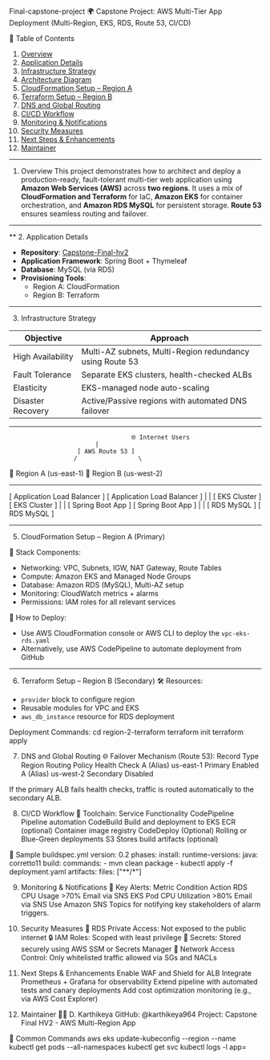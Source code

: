 Final-capstone-project
🌍 Capstone Project: AWS Multi-Tier App Deployment (Multi-Region, EKS, RDS, Route 53, CI/CD)

 📖 Table of Contents
1. [Overview](#1-overview)  
2. [Application Details](#2-application-details)  
3. [Infrastructure Strategy](#3-infrastructure-strategy)  
4. [Architecture Diagram](#4-architecture-diagram)  
5. [CloudFormation Setup – Region A](#5-cloudformation-setup--region-a)  
6. [Terraform Setup – Region B](#6-terraform-setup--region-b)  
7. [DNS and Global Routing](#7-dns-and-global-routing)  
8. [CI/CD Workflow](#8-cicd-workflow)  
9. [Monitoring & Notifications](#9-monitoring--notifications)  
10. [Security Measures](#10-security-measures)  
11. [Next Steps & Enhancements](#11-next-steps--enhancements)  
12. [Maintainer](#12-maintainer)

---

 1. Overview
This project demonstrates how to architect and deploy a production-ready, fault-tolerant multi-tier web application using **Amazon Web Services (AWS)** across **two regions**. It uses a mix of **CloudFormation and Terraform** for IaC, **Amazon EKS** for container orchestration, and **Amazon RDS MySQL** for persistent storage. **Route 53** ensures seamless routing and failover.

---
**
 2. Application Details
 
- **Repository**: [Capstone-Final-hv2](https://github.com/karthikeya964/Capstone-Final-hv2)
- **Application Framework**: Spring Boot + Thymeleaf
- **Database**: MySQL (via RDS)
- **Provisioning Tools**:
  - Region A: CloudFormation
  - Region B: Terraform

---

 3. Infrastructure Strategy

| Objective         | Approach                                                            |
|-------------------|---------------------------------------------------------------------|
| High Availability | Multi-AZ subnets, Multi-Region redundancy using Route 53           |
| Fault Tolerance   | Separate EKS clusters, health-checked ALBs                         |
| Elasticity        | EKS-managed node auto-scaling                                       |
| Disaster Recovery | Active/Passive regions with automated DNS failover                 |

---

                                      🌐 Internet Users
                            |
                       [ AWS Route 53 ]
                      /                 \
🔹 Region A (us-east-1)               🔹 Region B (us-west-2)
------------------------             -------------------------
[ Application Load Balancer ]      [ Application Load Balancer ]
          |                                      |
      [ EKS Cluster ]                        [ EKS Cluster ]
          |                                      |
   [ Spring Boot App ]                    [ Spring Boot App ]
          |                                      |
     [ RDS MySQL ]                          [ RDS MySQL ]




---

 5. CloudFormation Setup – Region A (Primary)

 📁 Stack Components:
- Networking: VPC, Subnets, IGW, NAT Gateway, Route Tables
- Compute: Amazon EKS and Managed Node Groups
- Database: Amazon RDS (MySQL), Multi-AZ setup
- Monitoring: CloudWatch metrics + alarms
- Permissions: IAM roles for all relevant services

 🚀 How to Deploy:
- Use AWS CloudFormation console or AWS CLI to deploy the `vpc-eks-rds.yaml`
- Alternatively, use AWS CodePipeline to automate deployment from GitHub

---
 6. Terraform Setup – Region B (Secondary)
 🛠 Resources:
- `provider` block to configure region
- Reusable modules for VPC and EKS
- `aws_db_instance` resource for RDS deployment

 Deployment Commands:
cd region-2-terraform
terraform init
terraform apply

7. DNS and Global Routing
🌐 Failover Mechanism (Route 53):
Record Type	Region	Routing Policy	Health Check
A (Alias)	us-east-1	Primary	Enabled
A (Alias)	us-west-2	Secondary	Disabled

If the primary ALB fails health checks, traffic is routed automatically to the secondary ALB.

8. CI/CD Workflow
🧰 Toolchain:
Service	Functionality
CodePipeline	Pipeline automation
CodeBuild	Build and deployment to EKS
ECR (optional)	Container image registry
CodeDeploy	(Optional) Rolling or Blue-Green deployments
S3	Stores build artifacts (optional)

🧪 Sample buildspec.yml
version: 0.2
phases:
  install:
    runtime-versions:
      java: corretto11
  build:
    commands:
      - mvn clean package
      - kubectl apply -f deployment.yaml
artifacts:
  files: ["**/*"]
  
9. Monitoring & Notifications
📡 Key Alerts:
Metric	Condition	Action
RDS CPU Usage	>70%	Email via SNS
EKS Pod CPU Utilization	>80%	Email via SNS
Use Amazon SNS Topics for notifying key stakeholders of alarm triggers.

10. Security Measures
🔐 RDS Private Access: Not exposed to the public internet
🔒 IAM Roles: Scoped with least privilege
🧾 Secrets: Stored securely using AWS SSM or Secrets Manager
🚫 Network Access Control: Only whitelisted traffic allowed via SGs and NACLs

11. Next Steps & Enhancements
Enable WAF and Shield for ALB
Integrate Prometheus + Grafana for observability
Extend pipeline with automated tests and canary deployments
Add cost optimization monitoring (e.g., via AWS Cost Explorer)

12. Maintainer
👨‍💻 D. Karthikeya
GitHub: @karthikeya964
Project: Capstone Final HV2 - AWS Multi-Region App

📌 Common Commands
aws eks update-kubeconfig --region <region> --name <cluster>
kubectl get pods --all-namespaces
kubectl get svc
kubectl logs -l app=<your-app-name>


